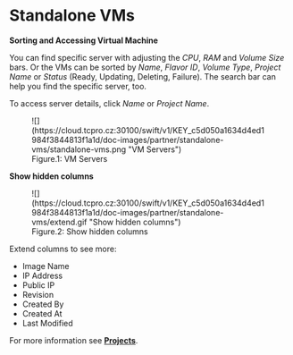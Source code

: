 # **Standalone VMs**

**Sorting and Accessing Virtual Machine**

You can find specific server with adjusting the *CPU*, *RAM* and *Volume Size* bars. Or the VMs can be sorted by *Name*, *Flavor ID*, *Volume Type*, *Project Name* or *Status* (Ready, Updating, Deleting, Failure). The search bar can help you find the specific server, too.

To access server details, click *Name* or *Project Name*.

<figure markdown>
  ![](https://cloud.tcpro.cz:30100/swift/v1/KEY_c5d050a1634d4ed1984f3844813f1a1d/doc-images/partner/standalone-vms/standalone-vms.png "VM Servers")
  <figcaption>Figure.1: VM Servers</figcaption>
</figure>

**Show hidden columns**

<figure markdown>
  ![](https://cloud.tcpro.cz:30100/swift/v1/KEY_c5d050a1634d4ed1984f3844813f1a1d/doc-images/partner/standalone-vms/extend.gif "Show hidden columns")
  <figcaption>Figure.2: Show hidden columns</figcaption>
</figure>

Extend columns to see more:

* Image Name
* IP Address
* Public IP
* Revision
* Created By
* Created At
* Last Modified

For more information see [**Projects**](../projects/project-details-vms/).
